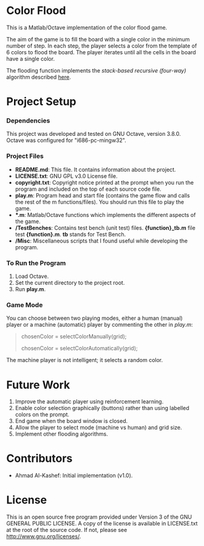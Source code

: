 
# Color Flood #

This is a Matlab/Octave implementation of the color flood game. 

The aim of the game is to fill the board with a single color in the minimum number of step. In each step, the player selects a color from the template of 6 colors to flood the board. The player iterates until all the cells in the board have a single color. 

The flooding function implements the *stack-based recursive (four-way)* algorithm  described [here](http://en.wikipedia.org/wiki/Flood_fill).

# Project Setup #

### Dependencies ###
This project was developed and tested on GNU Octave, version 3.8.0. 
Octave was configured for "i686-pc-mingw32".

### Project Files ###

- **README.md**: This file. It contains information about the project.
- **LICENSE.txt**: GNU GPL v3.0 License file.
- **copyright.txt**: Copyright notice printed at the prompt when you run the program and included on the top of each source code file.  
- **play.m**: Program head and start file (contains the game flow and calls the rest of the m functions/files). You should run this file to play the game.
- **\*.m**: Matlab/Octave functions which implements the different aspects of the game.
- **/TestBenches**: Contains test bench (unit test) files. **{function}_tb.m** file test **{function}.m**. **tb** stands for Test Bench. 
- **/Misc**: Miscellaneous scripts that I found useful while developing the program.

### To Run the Program ###

1. Load Octave.
2. Set the current directory to the project root.
3. Run **play.m**.

### Game Mode ###

You can choose between two playing modes, either a human (manual) player or a machine (automatic) player by commenting the other in *play.m*:

>  chosenColor = selectColorManually(grid); 
>
>  chosenColor = selectColorAutomatically(grid);

The machine player is not intelligent; it selects a random color.

# Future Work #

1. Improve the automatic player using reinforcement learning.
2. Enable color selection graphically (buttons) rather than using labelled colors on the prompt.
3. End game when the board window is closed.
4. Allow the player to select mode (machine vs human) and grid size.
5. Implement other flooding algorithms.

# Contributors #

- Ahmad Al-Kashef: Initial implementation (v1.0).

# License #

This is an open source free program provided under Version 3 of the GNU GENERAL PUBLIC LICENSE. A copy of the license is available in LICENSE.txt at the root of the source code. If not, please see <http://www.gnu.org/licenses/>.